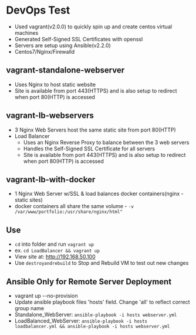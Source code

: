 # DevOps Test

- Used vagrant(v2.0.0) to quickly spin up and create centos virtual machines
- Generated Self-Signed SSL Certificates with openssl
- Servers are setup using Ansible(v2.2.0)
- Centos7/Nginx/Firewalld

## vagrant-standalone-webserver
- Uses Nginx to host static website
- Site is available from port 443(HTTPS) and is also setup to redirect when port 80(HTTP) is accessed

## vagrant-lb-webservers
- 3 Nginx Web Servers host the same static site from port 80(HTTP)
- Load Balancer
  - Uses an Nginx Reverse Proxy to balance between the 3 web servers
  - Handles the Self-Signed SSL Certificate for all servers
  - Site is available from port 443(HTTPS) and is also setup to redirect when port 80(HTTP) is accessed

## vagrant-lb-with-docker
- 1 Nginx Web Server w/SSL & load balances docker containers(nginx - static sites)
- docker containers all share the same volume - ```-v /var/www/portfolio:/usr/share/nginx/html"```

## Use
- ```cd``` into folder and run ```vagrant up```
- ex. ```cd LoadBalancer && vagrant up```
- View site at: http://192.168.50.100
- Use ```destroyandrebuild``` to Stop and Rebuild VM to test out new changes

## Ansible Only for Remote Server Deployment
- vagrant up --no-provision
- Update ansible playbook files 'hosts' field. Change 'all' to reflect correct group name
- Standalone_WebServer: ```ansible-playbook -i hosts webserver.yml ```
- LoadBalanced_WebServer: ```ansible-playbook -i hosts loadbalancer.yml && ansible-playbook -i hosts webserver.yml ```
